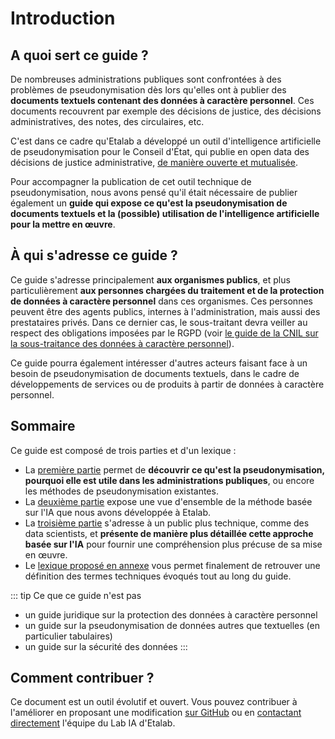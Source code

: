 # Introduction

## A quoi sert ce guide ?

De nombreuses administrations publiques sont confrontées à des problèmes de pseudonymisation dès lors qu'elles ont à publier des **documents textuels contenant des données à caractère personnel**. Ces documents recouvrent par exemple des décisions de justice, des décisions administratives, des notes, des circulaires, etc.

C'est dans ce cadre qu'Etalab a développé un outil d'intelligence artificielle de pseudonymisation pour le Conseil d'État, qui publie en open data des décisions de justice administrative, [de manière ouverte et mutualisée](https://github.com/etalab-ia/pseudonymisation_decisions_ce).

Pour accompagner la publication de cet outil technique de pseudonymisation, nous avons pensé qu'il était nécessaire de publier également un **guide qui expose ce qu'est la pseudonymisation de documents textuels et la (possible) utilisation de l'intelligence artificielle pour la mettre en œuvre**.

## À qui s'adresse ce guide ?

Ce guide s'adresse principalement **aux organismes publics**, et plus particulièrement **aux personnes chargées du traitement et de la protection de données à caractère personnel** dans ces organismes. Ces personnes peuvent être des agents publics, internes à l'administration, mais aussi des prestataires privés. Dans ce dernier cas, le sous-traitant devra veiller au respect des obligations imposées par le RGPD (voir [le guide de la CNIL sur la sous-traitance des données à caractère personnel](https://www.cnil.fr/sites/default/files/atoms/files/rgpd-guide_sous-traitant-cnil.pdf)).

Ce guide pourra également intéresser d'autres acteurs faisant face à un besoin de pseudonymisation de documents textuels, dans le cadre de développements de services ou de produits à partir de données à caractère personnel. 

## Sommaire

Ce guide est composé de trois parties et d'un lexique :

- La [première partie](lien) permet de **découvrir ce qu'est la pseudonymisation, pourquoi elle est utile dans les administrations publiques**, ou encore les méthodes de pseudonymisation existantes.
- La [deuxième partie](lien) expose une vue d'ensemble de la méthode basée sur l'IA que nous avons développée à Etalab.
- La [troisième partie](lien) s'adresse à un public plus technique, comme des data scientists, et **présente de manière plus détaillée cette approche basée sur l'IA** pour fournir une compréhension plus précuse de sa mise en œuvre.
- Le [lexique proposé en annexe](lien) vous permet finalement de retrouver une définition des termes techniques évoqués tout au long du guide.

::: tip Ce que ce guide n'est pas
- un guide juridique sur la protection des données à caractère personnel
- un guide sur la pseudonymisation de données autres que textuelles (en particulier tabulaires)
- un guide sur la sécurité des données
:::

## Comment contribuer ?

Ce document est un outil évolutif et ouvert. Vous pouvez contribuer à l'améliorer en proposant une modification [sur GitHub](https://github.com/etalab-ia/pseudonymisation_decisions_ce) ou en [contactant directement](lab-ia@data.gouv.fr) l'équipe du Lab IA d'Etalab. 
